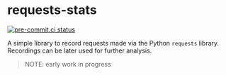 # requests-stats

[![pre-commit.ci status](https://results.pre-commit.ci/badge/github/DudeNr33/requests-recorder/main.svg)](https://results.pre-commit.ci/latest/github/DudeNr33/requests-recorder/main)

A simple library to record requests made via the Python `requests` library.
Recordings can be later used for further analysis.

> NOTE: early work in progress
